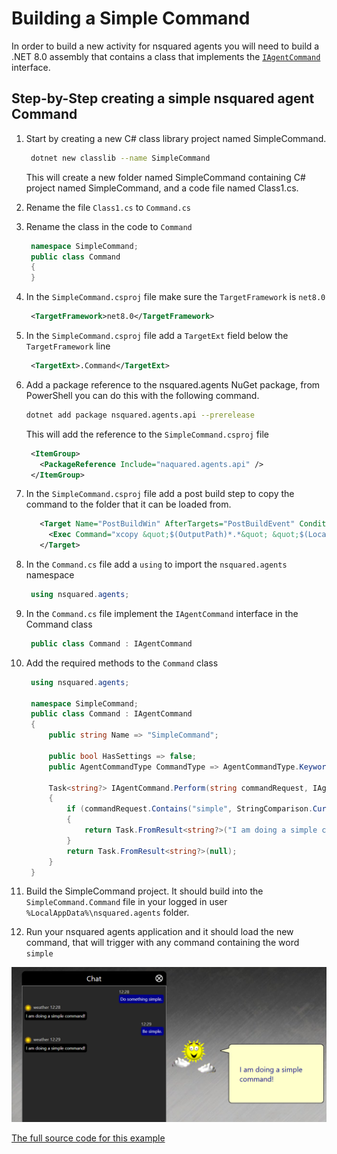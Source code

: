 # Building a Simple Command

In order to build a new activity for nsquared agents you will need to build a .NET 8.0 assembly that contains a class that implements the [`IAgentCommand`](IAgentCommand.md) interface.

## Step-by-Step creating a simple nsquared agent Command

1. Start by creating a new C# class library project named SimpleCommand.

   ```bash
    dotnet new classlib --name SimpleCommand
   ```

   This will create a new folder named SimpleCommand containing C# project named SimpleCommand, and a code file named Class1.cs.
1. Rename the file `Class1.cs` to `Command.cs`
1. Rename the class in the code to `Command`

   ```cs
    namespace SimpleCommand;
    public class Command
    {
    }
   ```

1. In the `SimpleCommand.csproj` file make sure the `TargetFramework` is `net8.0`

   ```xml
    <TargetFramework>net8.0</TargetFramework>
   ```

1. In the `SimpleCommand.csproj` file add a `TargetExt` field below the `TargetFramework` line

   ```xml
    <TargetExt>.Command</TargetExt>
   ```

1. Add a package reference to the nsquared.agents NuGet package, from PowerShell you can do this with the following command.

   ```sh
   dotnet add package nsquared.agents.api --prerelease

   ```

   This will add the reference to the `SimpleCommand.csproj` file

   ```xml
    <ItemGroup>
      <PackageReference Include="naquared.agents.api" />
    </ItemGroup>
   ```

1. In the `SimpleCommand.csproj` file add a post build step to copy the command to the folder that it can be loaded from.

   ```xml
      <Target Name="PostBuildWin" AfterTargets="PostBuildEvent" Condition="'$(OS)' == 'Windows_NT'">
        <Exec Command="xcopy &quot;$(OutputPath)*.*&quot; &quot;$(LocalAppData)\nsquared.agents\&quot; /E /Y /I" />
      </Target>
   ```

1. In the `Command.cs` file add a `using` to import the `nsquared.agents` namespace

   ```cs
    using nsquared.agents;
   ```

1. In the `Command.cs` file implement the `IAgentCommand` interface in the Command class

   ```cs
    public class Command : IAgentCommand
   ```

1. Add the required methods to the `Command` class

   ```cs
    using nsquared.agents;

    namespace SimpleCommand;
    public class Command : IAgentCommand
    {
        public string Name => "SimpleCommand";

        public bool HasSettings => false;
        public AgentCommandType CommandType => AgentCommandType.KeywordLocal;

        Task<string?> IAgentCommand.Perform(string commandRequest, IAgentAnimations? animations)
        {
            if (commandRequest.Contains("simple", StringComparison.CurrentCultureIgnoreCase))
            {
                return Task.FromResult<string?>("I am doing a simple command!");
            }
            return Task.FromResult<string?>(null);
        }
    }
   ```

1. Build the SimpleCommand project. It should build into the `SimpleCommand.Command` file in your logged in user `%LocalAppData%\nsquared.agents` folder.
1. Run your nsquared agents application and it should load the new command, that will trigger with any command containing the word `simple`

![Doing a simple command](../images/DoingSimpleCommand.png)

[The full source code for this example](../../Samples/SimpleCommand/)